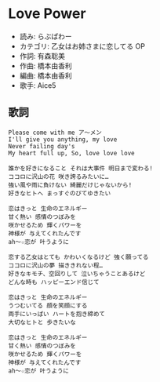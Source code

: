 Love Power
===========

- 読み: らぶぱわー
- カテゴリ: 乙女はお姉さまに恋してる OP
- 作詞: 有森聡美
- 作曲: 橋本由香利
- 編曲: 橋本由香利
- 歌手: Aice5


歌詞
-----

    Please come with me ア〜メン
    I'll give you anything, my love
    Never failing day's
    My heart full up, So, love love love

    誰かを好きになること それは大事件 明日まで変わる!
    ココロに沢山の花 咲き誇るみたいに…
    強い風や雨に負けない 綺麗だけじゃないから!
    好きなヒトへ まっすぐのびてゆきたい

    恋はきっと 生命のエネルギー
    甘く熱い 感情のつぼみを
    咲かせるため 輝くパワーを
    神様が 与えてくれたんです
    ah〜☆恋が 叶うように

    恋する乙女はとても かわいくなるけど 強く願ってる
    ココロに沢山の夢 描ききれない程…
    好きなキモチ、空回りして 泣いちゃうことあるけど
    どんな時も ハッピーエンド信じて

    恋はきっと 生命のエネルギー
    うつむいてる 顔を笑顔にする
    両手にいっぱい ハートを抱き締めて
    大切なヒトと 歩きたいな

    恋はきっと 生命のエネルギー
    甘く熱い 感情のつぼみを
    咲かせるため 輝くパワーを
    神様が 与えてくれたんです
    ah〜☆恋が 叶うように

